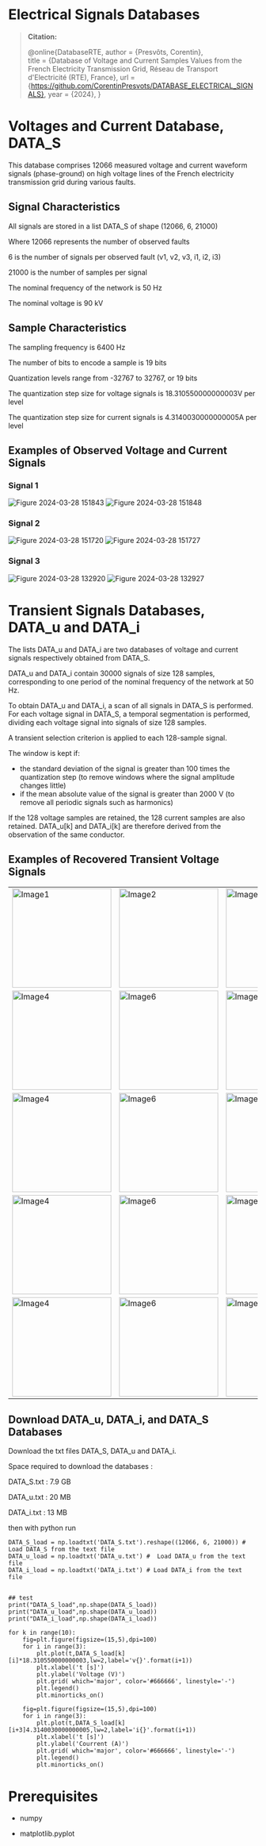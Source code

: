 # Electrical Signals Databases

> **Citation:**
>
> @online{DatabaseRTE, 
> author = {Presvôts, Corentin},  
> title = {Database of Voltage and Current Samples Values from the French Electricity Transmission Grid, Réseau de Transport d'Electricité (RTE), France},
> url = {https://github.com/CorentinPresvots/DATABASE_ELECTRICAL_SIGNALS},
> year = {2024},
> }
> 

# Voltages and Current Database, DATA_S

This database comprises 12066 measured voltage and current waveform signals (phase-ground) on high voltage lines of the French electricity transmission grid during various faults. 


## Signal Characteristics
All signals are stored in a list DATA_S of shape (12066, 6, 21000)

Where 12066  represents the number of observed faults

6 is the number of signals per observed fault (v1, v2, v3, i1, i2, i3)

21000 is the number of samples per signal

The nominal frequency of the network is 50 Hz

The nominal voltage is 90 kV


## Sample Characteristics
The sampling frequency is 6400 Hz

The number of bits to encode a sample is 19 bits

Quantization levels range from -32767 to 32767, or 19 bits

The quantization step size for voltage signals is 18.310550000000003V per level

The quantization step size for current signals is 4.3140030000000005A per level

## Examples of Observed Voltage and Current Signals

### Signal 1 
![Figure 2024-03-28 151843](https://github.com/CorentinPresvots/DATABASE_ELECTRICAL_SIGNALS/assets/144250214/707b2a46-0d82-4682-8038-a871d2904120)
![Figure 2024-03-28 151848](https://github.com/CorentinPresvots/DATABASE_ELECTRICAL_SIGNALS/assets/144250214/4a006b14-e3d1-44e0-9221-fc79b8168607)
### Signal 2 
![Figure 2024-03-28 151720](https://github.com/CorentinPresvots/DATABASE_ELECTRICAL_SIGNALS/assets/144250214/281f124b-3976-4048-9c48-01226a7c291a)
![Figure 2024-03-28 151727](https://github.com/CorentinPresvots/DATABASE_ELECTRICAL_SIGNALS/assets/144250214/697742c5-aaef-48da-a524-c2eeea8c22e1)
### Signal 3 
![Figure 2024-03-28 132920](https://github.com/CorentinPresvots/DATABASE_ELECTRICAL_SIGNALS/assets/144250214/ebfea83c-2ada-4dc0-89ed-a6ee5585e4c5)
![Figure 2024-03-28 132927](https://github.com/CorentinPresvots/DATABASE_ELECTRICAL_SIGNALS/assets/144250214/d3b8d152-09ca-4851-a213-67cf47b71fdd)

# Transient Signals Databases, DATA_u and DATA_i

The lists DATA_u and DATA_i are two databases of voltage and current signals respectively obtained from DATA_S.

DATA_u and DATA_i contain 30000 signals of size 128 samples, corresponding to one period of the nominal frequency of the network at 50 Hz.

To obtain DATA_u and DATA_i, a scan of all signals in DATA_S is performed. For each voltage signal in DATA_S, a temporal segmentation is performed, dividing each voltage signal into signals of size 128 samples.

A transient selection criterion is applied to each 128-sample signal.

The window is kept if:

- the standard deviation of the signal is greater than 100 times the quantization step (to remove windows where the signal amplitude changes little)
- if the mean absolute value of the signal is greater than 2000 V (to remove all periodic signals such as harmonics)

If the 128 voltage samples are retained, the 128 current samples are also retained.
DATA_u[k] and DATA_i[k] are therefore derived from the observation of the same conductor.

## Examples of Recovered Transient Voltage Signals

<table>
  <tr>
    <td><img src="https://github.com/CorentinPresvots/DATABASE_ELECTRICAL_SIGNALS/assets/144250214/07f4098b-52aa-4f8e-9853-fd0682fd5d61" alt="Image1" width="200"></td>
    <td><img src="https://github.com/CorentinPresvots/DATABASE_ELECTRICAL_SIGNALS/assets/144250214/42db26ee-cd6c-434f-996a-a063e7b4ae02" alt="Image2" width="200"></td>
    <td><img src="https://github.com/CorentinPresvots/DATABASE_ELECTRICAL_SIGNALS/assets/144250214/5d140e7c-8875-4b7c-9d5b-ad6eef07bb1b" alt="Image3" width="200"></td>
    <td><img src="https://github.com/CorentinPresvots/DATABASE_ELECTRICAL_SIGNALS/assets/144250214/2e1996d8-5e97-4d94-a78a-b7e1f86b0fce" alt="Image4" width="200"></td>
    <td><img src="https://github.com/CorentinPresvots/DATABASE_ELECTRICAL_SIGNALS/assets/144250214/521be535-9d22-4efd-8604-fd4c8ac2269a" alt="Image5" width="200"></td>
  </tr>
  <tr>
    <td><img src="https://github.com/CorentinPresvots/DATABASE_ELECTRICAL_SIGNALS/assets/144250214/3945924e-46f2-491b-8194-2705ded99cac" alt="Image4" width="200"></td>
    <td><img src="https://github.com/CorentinPresvots/DATABASE_ELECTRICAL_SIGNALS/assets/144250214/9ba41826-f494-48c2-b44e-6fcf61e13682" alt="Image6" width="200"></td>
    <td><img src="https://github.com/CorentinPresvots/DATABASE_ELECTRICAL_SIGNALS/assets/144250214/fdf4bbec-93ed-4b3c-99e9-a6e73e8e0c6a" alt="Image7" width="200"></td>
    <td><img src="https://github.com/CorentinPresvots/DATABASE_ELECTRICAL_SIGNALS/assets/144250214/287a2b8a-47ad-4fff-bf34-b2e5e03c22ab" alt="Image8" width="200"></td>
    <td><img src="https://github.com/CorentinPresvots/DATABASE_ELECTRICAL_SIGNALS/assets/144250214/138e2a04-2a7a-4e28-8e7e-ff95339ae1e9" alt="Image5" width="200"></td>
  </tr>
  <tr>
  <td><img src="https://github.com/CorentinPresvots/DATABASE_ELECTRICAL_SIGNALS/assets/144250214/24cbc12a-a2e0-4ab7-9976-9e10b7c3ef2a" alt="Image4" width="200"></td>
  <td><img src="https://github.com/CorentinPresvots/DATABASE_ELECTRICAL_SIGNALS/assets/144250214/3324fb4e-c81d-451e-aeee-e43792299ce8" alt="Image6" width="200"></td>
  <td><img src="https://github.com/CorentinPresvots/DATABASE_ELECTRICAL_SIGNALS/assets/144250214/3ae1e49f-b452-4812-bea1-22409525a4dd" alt="Image7" width="200"></td>
  <td><img src="https://github.com/CorentinPresvots/DATABASE_ELECTRICAL_SIGNALS/assets/144250214/7bfd395c-0a41-4c68-b832-345bdd5f0b30" alt="Image8" width="200"></td>
  <td><img src="https://github.com/CorentinPresvots/DATABASE_ELECTRICAL_SIGNALS/assets/144250214/ebd51acd-dbcb-4459-924e-5ce1cadcdd8a" alt="Image5" width="200"></td>
  </tr>
  <tr>
  <td><img src="https://github.com/CorentinPresvots/DATABASE_ELECTRICAL_SIGNALS/assets/144250214/abe2a86b-fb72-44d6-8cc2-3ee1350442a3" alt="Image4" width="200"></td>
  <td><img src="https://github.com/CorentinPresvots/DATABASE_ELECTRICAL_SIGNALS/assets/144250214/dbaa119f-2479-45ba-a9c5-18743ea1a373" alt="Image6" width="200"></td>
  <td><img src="https://github.com/CorentinPresvots/DATABASE_ELECTRICAL_SIGNALS/assets/144250214/385e5fdc-bbca-43ed-bc00-9c4558bed42c" alt="Image7" width="200"></td>
  <td><img src="https://github.com/CorentinPresvots/DATABASE_ELECTRICAL_SIGNALS/assets/144250214/9feffb5d-67a0-4077-9882-2fd289212ad6" alt="Image8" width="200"></td>
  <td><img src="https://github.com/CorentinPresvots/DATABASE_ELECTRICAL_SIGNALS/assets/144250214/3aafe378-d8b1-42e1-8d38-0cd735aa7a82" alt="Image5" width="200"></td>
  </tr>
  <tr>
  <td><img src="https://github.com/CorentinPresvots/DATABASE_ELECTRICAL_SIGNALS/assets/144250214/3cd01edd-cca7-4a6f-b086-618c7a7c59dd" alt="Image4" width="200"></td>
  <td><img src="https://github.com/CorentinPresvots/DATABASE_ELECTRICAL_SIGNALS/assets/144250214/17738dd3-b859-441b-a743-d935cde72c7c" alt="Image6" width="200"></td>
  <td><img src="https://github.com/CorentinPresvots/DATABASE_ELECTRICAL_SIGNALS/assets/144250214/4fcd78c1-cdd0-4847-8a6a-f64bf307243d" alt="Image7" width="200"></td>
  <td><img src="https://github.com/CorentinPresvots/DATABASE_ELECTRICAL_SIGNALS/assets/144250214/99689b8f-830d-4473-a527-679a8ef7ec04" alt="Image8" width="200"></td>
  <td><img src="https://github.com/CorentinPresvots/DATABASE_ELECTRICAL_SIGNALS/assets/144250214/cd914add-ee09-418a-84e4-d9d77289ec39" alt="Image5" width="200"></td>
  </tr>
</table>

## Download DATA_u, DATA_i, and DATA_S Databases
Download the txt files DATA_S, DATA_u and DATA_i. 

Space required to download the databases :

DATA_S.txt : 7.9 GB 

DATA_u.txt : 20 MB

DATA_i.txt : 13 MB

then with python run


    DATA_S_load = np.loadtxt('DATA_S.txt').reshape((12066, 6, 21000)) # Load DATA_S from the text file 
    DATA_u_load = np.loadtxt('DATA_u.txt') #  Load DATA_u from the text file
    DATA_i_load = np.loadtxt('DATA_i.txt') # Load DATA_i from the text file


    ## test 
    print("DATA_S_load",np.shape(DATA_S_load))
    print("DATA_u_load",np.shape(DATA_u_load))
    print("DATA_i_load",np.shape(DATA_i_load))
  
    for k in range(10):
        fig=plt.figure(figsize=(15,5),dpi=100)
        for i in range(3):
            plt.plot(t,DATA_S_load[k][i]*18.310550000000003,lw=2,label='v{}'.format(i+1))
            plt.xlabel('t [s]')
            plt.ylabel('Voltage (V)')
            plt.grid( which='major', color='#666666', linestyle='-')
            plt.legend()
            plt.minorticks_on()
            
        fig=plt.figure(figsize=(15,5),dpi=100)
        for i in range(3):            
            plt.plot(t,DATA_S_load[k][i+3]4.3140030000000005,lw=2,label='i{}'.format(i+1))
            plt.xlabel('t [s]')
            plt.ylabel('Courrent (A)')
            plt.grid( which='major', color='#666666', linestyle='-')
            plt.legend()
            plt.minorticks_on()   
            
# Prerequisites

- numpy


- matplotlib.pyplot


